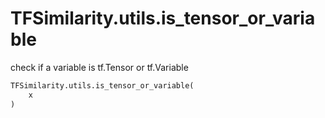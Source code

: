 # TFSimilarity.utils.is_tensor_or_variable





check if a variable is tf.Tensor or tf.Variable

```python
TFSimilarity.utils.is_tensor_or_variable(
    x
)
```



<!-- Placeholder for "Used in" -->
